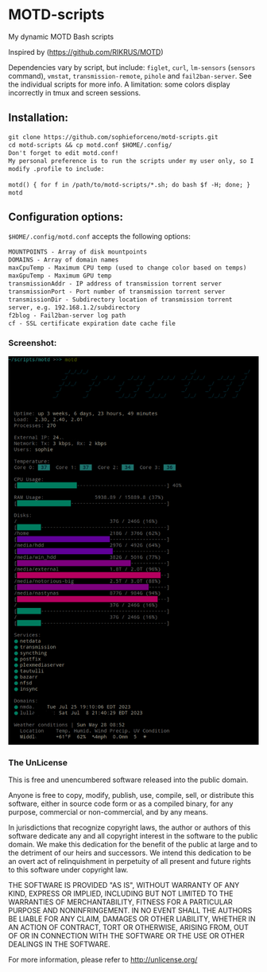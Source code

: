 # MOTD-scripts
My dynamic MOTD Bash scripts

Inspired by (https://github.com/RIKRUS/MOTD)

Dependencies vary by script, but include: `figlet`, `curl`, `lm-sensors` (`sensors` command), `vmstat`, `transmission-remote`, `pihole` and `fail2ban-server`. 
See the individual scripts for more info. A limitation: some colors display incorrectly in tmux and screen sessions.

## Installation:
	git clone https://github.com/sophieforceno/motd-scripts.git
	cd motd-scripts && cp motd.conf $HOME/.config/
	Don't forget to edit motd.conf!
	My personal preference is to run the scripts under my user only, so I modify .profile to include:

	motd() { for f in /path/to/motd-scripts/*.sh; do bash $f -H; done; }
	motd

## Configuration options:
`$HOME/.config/motd.conf` accepts the following options:
```SERVICES - array of process names
MOUNTPOINTS - Array of disk mountpoints
DOMAINS - Array of domain names
maxCpuTemp - Maximum CPU temp (used to change color based on temps)
maxGpuTemp - Maximum GPU temp
transmissionAddr - IP address of transmission torrent server
transmissionPort - Port number of transmission torrent server
transmissionDir - Subdirectory location of transmission torrent server, e.g. 192.168.1.2/subdirectory
f2blog - Fail2ban-server log path 
cf - SSL certificate expiration date cache file
```

### Screenshot:
![alt text][logo]

[logo]: https://github.com/sophieforceno/motd-scripts/blob/master/Screenshot.png "MOTD Scripts"


### The UnLicense

This is free and unencumbered software released into the public domain.

Anyone is free to copy, modify, publish, use, compile, sell, or
distribute this software, either in source code form or as a compiled
binary, for any purpose, commercial or non-commercial, and by any
means.

In jurisdictions that recognize copyright laws, the author or authors
of this software dedicate any and all copyright interest in the
software to the public domain. We make this dedication for the benefit
of the public at large and to the detriment of our heirs and
successors. We intend this dedication to be an overt act of
relinquishment in perpetuity of all present and future rights to this
software under copyright law.

THE SOFTWARE IS PROVIDED "AS IS", WITHOUT WARRANTY OF ANY KIND,
EXPRESS OR IMPLIED, INCLUDING BUT NOT LIMITED TO THE WARRANTIES OF
MERCHANTABILITY, FITNESS FOR A PARTICULAR PURPOSE AND NONINFRINGEMENT.
IN NO EVENT SHALL THE AUTHORS BE LIABLE FOR ANY CLAIM, DAMAGES OR
OTHER LIABILITY, WHETHER IN AN ACTION OF CONTRACT, TORT OR OTHERWISE,
ARISING FROM, OUT OF OR IN CONNECTION WITH THE SOFTWARE OR THE USE OR
OTHER DEALINGS IN THE SOFTWARE.

For more information, please refer to <http://unlicense.org/>
